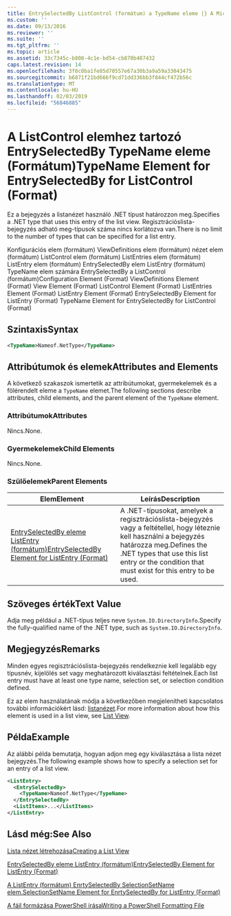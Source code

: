 ```yaml
---
title: EntrySelectedBy ListControl (formátum) a TypeName eleme |} A Microsoft Docs
ms.custom: ''
ms.date: 09/13/2016
ms.reviewer: ''
ms.suite: ''
ms.tgt_pltfrm: ''
ms.topic: article
ms.assetid: 33c7345c-b808-4c1e-bd54-cb870b407432
caps.latest.revision: 14
ms.openlocfilehash: 3f0c0ba1fe85d70557e67a30b3a9a59a33043475
ms.sourcegitcommit: b6871f21bd666f9cd71dd336bb3f844cf472b56c
ms.translationtype: MT
ms.contentlocale: hu-HU
ms.lasthandoff: 02/03/2019
ms.locfileid: "56846885"
---
```

# <a name="typename-element-for-entryselectedby-for-listcontrol-format"></a><span data-ttu-id="57b04-102">A ListControl elemhez tartozó EntrySelectedBy TypeName eleme (Formátum)</span><span class="sxs-lookup"><span data-stu-id="57b04-102">TypeName Element for EntrySelectedBy for ListControl (Format)</span></span>

<span data-ttu-id="57b04-103">Ez a bejegyzés a listanézet használó .NET típust határozzon meg.</span><span class="sxs-lookup"><span data-stu-id="57b04-103">Specifies a .NET type that uses this entry of the list view.</span></span> <span data-ttu-id="57b04-104">Regisztrációslista-bejegyzés adható meg-típusok száma nincs korlátozva van.</span><span class="sxs-lookup"><span data-stu-id="57b04-104">There is no limit to the number of types that can be specified for a list entry.</span></span>

<span data-ttu-id="57b04-105">Konfigurációs elem (formátum) ViewDefinitions elem (formátum) nézet elem (formátum) ListControl elem (formátum) ListEntries elem (formátum) ListEntry elem (formátum) EntrySelectedBy elem ListEntry (formátum) TypeName elem számára EntrySelectedBy a ListControl (formátum)</span><span class="sxs-lookup"><span data-stu-id="57b04-105">Configuration Element (Format) ViewDefinitions Element (Format) View Element (Format) ListControl Element (Format) ListEntries Element (Format) ListEntry Element (Format) EntrySelectedBy Element for ListEntry (Format) TypeName Element for EntrySelectedBy for ListControl (Format)</span></span>

## <a name="syntax"></a><span data-ttu-id="57b04-106">Szintaxis</span><span class="sxs-lookup"><span data-stu-id="57b04-106">Syntax</span></span>

```xml
<TypeName>Nameof.NetType</TypeName>
```

## <a name="attributes-and-elements"></a><span data-ttu-id="57b04-107">Attribútumok és elemek</span><span class="sxs-lookup"><span data-stu-id="57b04-107">Attributes and Elements</span></span>

<span data-ttu-id="57b04-108">A következő szakaszok ismertetik az attribútumokat, gyermekelemek és a fölérendelt eleme a `TypeName` elemet.</span><span class="sxs-lookup"><span data-stu-id="57b04-108">The following sections describe attributes, child elements, and the parent element of the `TypeName` element.</span></span>

### <a name="attributes"></a><span data-ttu-id="57b04-109">Attribútumok</span><span class="sxs-lookup"><span data-stu-id="57b04-109">Attributes</span></span>

<span data-ttu-id="57b04-110">Nincs.</span><span class="sxs-lookup"><span data-stu-id="57b04-110">None.</span></span>

### <a name="child-elements"></a><span data-ttu-id="57b04-111">Gyermekelemek</span><span class="sxs-lookup"><span data-stu-id="57b04-111">Child Elements</span></span>

<span data-ttu-id="57b04-112">Nincs.</span><span class="sxs-lookup"><span data-stu-id="57b04-112">None.</span></span>

### <a name="parent-elements"></a><span data-ttu-id="57b04-113">Szülőelemek</span><span class="sxs-lookup"><span data-stu-id="57b04-113">Parent Elements</span></span>

|<span data-ttu-id="57b04-114">Elem</span><span class="sxs-lookup"><span data-stu-id="57b04-114">Element</span></span>|<span data-ttu-id="57b04-115">Leírás</span><span class="sxs-lookup"><span data-stu-id="57b04-115">Description</span></span>|
|-------------|-----------------|
|[<span data-ttu-id="57b04-116">EntrySelectedBy eleme ListEntry (formátum)</span><span class="sxs-lookup"><span data-stu-id="57b04-116">EntrySelectedBy Element for ListEntry (Format)</span></span>](./entryselectedby-element-for-listentry-for-listcontrol-format.md)|<span data-ttu-id="57b04-117">A .NET-típusokat, amelyek a regisztrációslista-bejegyzés vagy a feltétellel, hogy léteznie kell használni a bejegyzés határozza meg.</span><span class="sxs-lookup"><span data-stu-id="57b04-117">Defines the .NET types that use this list entry or the condition that must exist for this entry to be used.</span></span>|

## <a name="text-value"></a><span data-ttu-id="57b04-118">Szöveges érték</span><span class="sxs-lookup"><span data-stu-id="57b04-118">Text Value</span></span>

<span data-ttu-id="57b04-119">Adja meg például a .NET-típus teljes neve `System.IO.DirectoryInfo`.</span><span class="sxs-lookup"><span data-stu-id="57b04-119">Specify the fully-qualified name of the .NET type, such as `System.IO.DirectoryInfo`.</span></span>

## <a name="remarks"></a><span data-ttu-id="57b04-120">Megjegyzés</span><span class="sxs-lookup"><span data-stu-id="57b04-120">Remarks</span></span>

<span data-ttu-id="57b04-121">Minden egyes regisztrációslista-bejegyzés rendelkeznie kell legalább egy típusnév, kijelölés set vagy meghatározott kiválasztási feltételnek.</span><span class="sxs-lookup"><span data-stu-id="57b04-121">Each list entry must have at least one type name, selection set, or selection condition defined.</span></span>

<span data-ttu-id="57b04-122">Ez az elem használatának módja a következőben megjelenítheti kapcsolatos további információkért lásd: [listanézet](./creating-a-list-view.md).</span><span class="sxs-lookup"><span data-stu-id="57b04-122">For more information about how this element is used in a list view, see [List View](./creating-a-list-view.md).</span></span>

## <a name="example"></a><span data-ttu-id="57b04-123">Példa</span><span class="sxs-lookup"><span data-stu-id="57b04-123">Example</span></span>

<span data-ttu-id="57b04-124">Az alábbi példa bemutatja, hogyan adjon meg egy kiválasztása a lista nézet bejegyzés.</span><span class="sxs-lookup"><span data-stu-id="57b04-124">The following example shows how to specify a selection set for an entry of a list view.</span></span>

```xml
<ListEntry>
  <EntrySelectedBy>
    <TypeName>Nameof.NetType</TypeName>
  </EntrySelectedBy>
  <ListItems>...</ListItems>
</ListEntry>
```

## <a name="see-also"></a><span data-ttu-id="57b04-125">Lásd még:</span><span class="sxs-lookup"><span data-stu-id="57b04-125">See Also</span></span>

[<span data-ttu-id="57b04-126">Lista nézet létrehozása</span><span class="sxs-lookup"><span data-stu-id="57b04-126">Creating a List View</span></span>](./creating-a-list-view.md)

[<span data-ttu-id="57b04-127">EntrySelectedBy eleme ListEntry (formátum)</span><span class="sxs-lookup"><span data-stu-id="57b04-127">EntrySelectedBy Element for ListEntry (Format)</span></span>](./entryselectedby-element-for-listentry-for-listcontrol-format.md)

[<span data-ttu-id="57b04-128">A ListEntry (formátum) EnrtySelectedBy SelectionSetName elem.</span><span class="sxs-lookup"><span data-stu-id="57b04-128">SelectionSetName Element for EnrtySelectedBy for ListEntry (Format)</span></span>](./selectionsetname-element-for-entryselectedby-for-listcontrol-format.md)

[<span data-ttu-id="57b04-129">A fájl formázása PowerShell írása</span><span class="sxs-lookup"><span data-stu-id="57b04-129">Writing a PowerShell Formatting File</span></span>](./writing-a-powershell-formatting-file.md)
